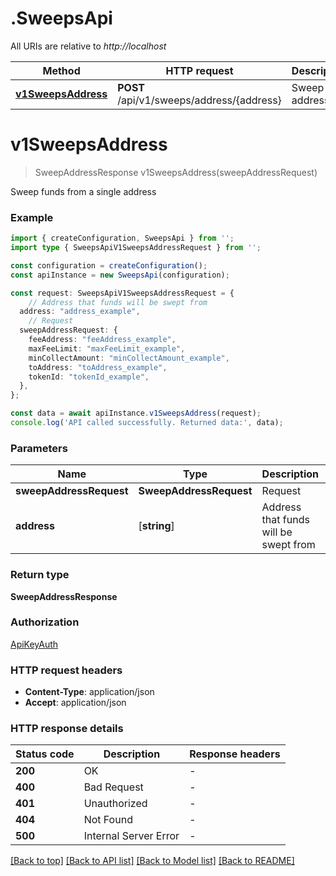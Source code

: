 # .SweepsApi

All URIs are relative to *http://localhost*

Method | HTTP request | Description
------------- | ------------- | -------------
[**v1SweepsAddress**](SweepsApi.md#v1SweepsAddress) | **POST** /api/v1/sweeps/address/{address} | Sweep address


# **v1SweepsAddress**
> SweepAddressResponse v1SweepsAddress(sweepAddressRequest)

Sweep funds from a single address

### Example


```typescript
import { createConfiguration, SweepsApi } from '';
import type { SweepsApiV1SweepsAddressRequest } from '';

const configuration = createConfiguration();
const apiInstance = new SweepsApi(configuration);

const request: SweepsApiV1SweepsAddressRequest = {
    // Address that funds will be swept from
  address: "address_example",
    // Request
  sweepAddressRequest: {
    feeAddress: "feeAddress_example",
    maxFeeLimit: "maxFeeLimit_example",
    minCollectAmount: "minCollectAmount_example",
    toAddress: "toAddress_example",
    tokenId: "tokenId_example",
  },
};

const data = await apiInstance.v1SweepsAddress(request);
console.log('API called successfully. Returned data:', data);
```


### Parameters

Name | Type | Description  | Notes
------------- | ------------- | ------------- | -------------
 **sweepAddressRequest** | **SweepAddressRequest**| Request |
 **address** | [**string**] | Address that funds will be swept from | defaults to undefined


### Return type

**SweepAddressResponse**

### Authorization

[ApiKeyAuth](README.md#ApiKeyAuth)

### HTTP request headers

 - **Content-Type**: application/json
 - **Accept**: application/json


### HTTP response details
| Status code | Description | Response headers |
|-------------|-------------|------------------|
**200** | OK |  -  |
**400** | Bad Request |  -  |
**401** | Unauthorized |  -  |
**404** | Not Found |  -  |
**500** | Internal Server Error |  -  |

[[Back to top]](#) [[Back to API list]](README.md#documentation-for-api-endpoints) [[Back to Model list]](README.md#documentation-for-models) [[Back to README]](README.md)


